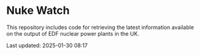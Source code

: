 # Nuke Watch

This repository includes code for retrieving the latest information available on the output of EDF nuclear power plants in the UK.

Last updated: 2025-01-30 08:17